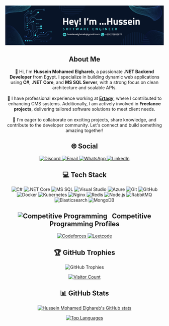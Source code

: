 <p align="center">
  <img src="https://github.com/7usseinel8areb/7usseinel8areb/blob/main/Assets/Cover.png" alt="Cover Image"/>
</p>

<h2 align="center">About Me</h2>
<p align="center">
  👋 Hi, I'm <strong>Hussein Mohamed Elghareb</strong>, a passionate <strong>.NET Backend Developer</strong> from Egypt. I specialize in building dynamic web applications using <strong>C#</strong>, <strong>.NET Core</strong>, and <strong>MS SQL Server</strong>, with a strong focus on clean architecture and scalable APIs.
  <br><br>
  💼 I have professional experience working at <a href="https://ertaqy.com/ar-eg/" target="_blank"><strong>Ertaqy</strong></a>, where I contributed to enhancing CMS systems. Additionally, I am actively involved in <strong>Freelance projects</strong>, delivering tailored software solutions to meet client needs.
  <br><br>
  🌟 I'm eager to collaborate on exciting projects, share knowledge, and contribute to the developer community. Let's connect and build something amazing together!
</p>

<h2 align="center">🌐 Social</h2>
<p align="center">
  <a href="https://discord.gg/husseinelghareb">
    <img src="https://img.icons8.com/?size=55&id=30998&format=png&color=000000" alt="Discord"/>
  </a>
  <a href="mailto:hussienelghareb@gmail.com">
    <img src="https://img.icons8.com/?size=50&id=37246&format=png&color=000000" alt="Email"/>
  </a>
  <a href="https://wa.me/+201040983892">
    <img src="https://img.icons8.com/?size=50&id=16713&format=png&color=000000" alt="WhatsApp"/>
  </a>
  <a href="https://www.linkedin.com/in/hussein-elghareb/">
    <img src="https://img.icons8.com/?size=50&id=13930&format=png&color=000000" alt="LinkedIn"/>
  </a>
</p>

<h2 align="center">💻 Tech Stack</h2>
<p align="center">
  <img src="https://img.icons8.com/?size=50&id=40669&format=png&color=000000" alt="C#"/>
  <img src="https://img.icons8.com/?size=50&id=mhwmyz1eu7T5&format=png&color=000000" alt=".NET Core"/>
  <img src="https://img.icons8.com/?size=60&id=13441&format=png&color=000000" alt="MS SQL"/>
  <img src="https://img.icons8.com/?size=50&id=PXTY4q2Sq2lG&format=png&color=000000" alt="Visual Studio"/>
  <img src="https://img.icons8.com/?size=50&id=RXrON5kyN96A&format=png&color=000000" alt="Azure"/>
  <img src="https://img.icons8.com/?size=50&id=laYYF3dV0Iew&format=png&color=000000" alt="Git"/>
  <img src="https://img.icons8.com/?size=50&id=20909&format=png&color=000000" alt="GitHub"/>
  <img src="https://img.icons8.com/?size=50&id=21278&format=png&color=000000" alt="Docker"/>
  <img src="https://img.icons8.com/?size=50&id=EzPCiQUqWWEa&format=png&color=000000" alt="Kubernetes"/>
  <img src="https://img.icons8.com/?size=50&id=1BC75jFEBED6&format=png&color=000000" alt="Nginx"/>
  <img src="https://img.icons8.com/?size=50&id=ezj3zaVtImPg&format=png&color=000000" alt="Redis"/>
  <img src="https://img.icons8.com/?size=50&id=0OQR1FYCuA9f&format=png&color=000000" alt="Node.js"/>
  <img src="https://img.icons8.com/?size=50&id=20906&format=png&color=000000" alt="RabbitMQ"/>
  <img src="https://img.icons8.com/?size=50&id=efFfwotdkiU5&format=png&color=000000" alt="Elasticsearch"/>
  <img src="https://img.icons8.com/?size=50&id=F6H2fsqXKBwH&format=png&color=000000" alt="MongoDB"/>
</p>

<h2 align="center">
  <img src="https://media.giphy.com/media/iY8CRBdQXODJSCERIr/giphy.gif" width="50" style="margin-right: 10px;" alt="Competitive Programming"/>
  Competitive Programming Profiles
</h2>
<p align="center">
  <a href="https://codeforces.com/profile/7ussein_el8areb">
    <img src="https://img.shields.io/static/v1?style=for-the-badge&message=Codeforces&color=FFFFFF&logo=Codeforces&logoColor=03a89e&label=" alt="Codeforces"/>
  </a>
  <a href="https://leetcode.com/u/7usseinel8areb/">
    <img src="https://img.shields.io/static/v1?style=for-the-badge&message=Leetcode&color=000000&logo=Leetcode&logoColor=ffa116&label=" alt="Leetcode"/>
  </a>
</p>

<h2 align="center">🏆 GitHub Trophies</h2>
<p align="center">
  <img src="https://github-profile-trophy.vercel.app/?username=7usseinel8areb&theme=radical&no-frame=true&no-bg=true&margin-w=4" alt="GitHub Trophies"/>
</p>

<p align="center">
  <a href="https://visitcount.itsvg.in">
    <img src="https://visitcount.itsvg.in/api?id=7usseinel8areb&icon=5&color=0" alt="Visitor Count"/>
  </a>
</p>

<h2 align="center">📊 GitHub Stats</h2>
<p align="center">
  <a href="https://github.com/7usseinel8areb">
    <img src="https://github-readme-stats.vercel.app/api?username=7usseinel8areb&stars=true&include_all_commits=true&hide_border=true&show_icons=true&theme=radical" alt="Hussein Mohamed Elghareb's GitHub stats"/>
  </a>
</p>

<p align="center">
  <a href="https://github.com/7usseinel8areb">
    <img src="https://github-readme-stats.vercel.app/api/top-langs/?username=7usseinel8areb&hide_border=true&langs_count=8&layout=compact&theme=radical" alt="Top Languages"/>
  </a>
</p>
